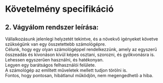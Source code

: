 <h1>Követelmény specifikáció</h1>

<h2>2. Vágyálom rendszer leírása:</h2>
<p>
Vállalkozásunk jelenlegi helyzetét tekintve, és a növekvő igényeket követve szükségünk van egy összetettebb számológépre. <br>
Célunk, hogy egy olyan számológéppel rendelkezzünk, amely az egyszerű összeadás és kivonáson kívül képes osztani, szorozni, és gyökvonásra is. <br>
Lehessen egyszerűen használni, és hatékonyan. <br>
Legyen egy barátságos felhasználói felülete. <br>
A számológép az említett műveletek mellett tudjon törölni is. <br>
Fontos, hogy pontosan, hibátlanul működjön, nem megengedhető a hiba. <br>
</p>